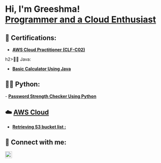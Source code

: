 <h1>Hi, I'm Greeshma! <br/><a href="https://www.linkedin.com/in/greeshma-babu/">Programmer and a Cloud Enthusiast</a> <a href="https://www.linkedin.com/in/greeshma-babu/"> </a>

<h2>📄 Certifications:</h2>

- <b><a href="https://github.com/Greeshma-Babu-tech/Certficates/blob/main/AWS%20Certified%20Cloud%20Practitioner%20certificate.pdf">AWS Cloud Practitioner (CLF-C02)</a></b>

h2>👨‍💻  Java:</h2>
- <b><a href="https://github.com/Greeshma-Babu-tech/Java/tree/main/Calculator">Basic Calculator Using Java </a></b>


<h2>👨‍💻 Python:</h2>
- <b><a href="https://github.com/Greeshma-Babu-tech/Python/blob/main/Password%20Strength%20Checker">Password Strength Checker Using Python</a></b>

  
<h2>☁️ <b><a href="https://github.com/Greeshma-Babu-tech/AWS">AWS Cloud</a></b></h2>

- <b><a href="https://github.com/Greeshma-Babu-tech/AWS/blob/main/AWS-%20Retrieving%20S3%20bucket%20list.pdf">Retrieving S3 bucket list :</a></b>



<h2> 🤳 Connect with me:</h2>


[<img align="left" alt="Greeshma | LinkedIn" width="22px" src="https://cdn.jsdelivr.net/npm/simple-icons@v3/icons/linkedin.svg" />][linkedin]



[twitter]: https://twitter.com
[linkedin]: https://www.linkedin.com/in/greeshma-babu/

<!--
**joshmadakor1/joshmadakor1** is a ✨ _special_ ✨ repository because its `README.md` (this file) appears on your GitHub profile.

Here are some ideas to get you started:

- 🔭 I’m currently working on ...
- 🌱 I’m currently learning ...
- 👯 I’m looking to collaborate on ...
- 🤔 I’m looking for help with ...
- 💬 Ask me about ...
- 📫 How to reach me: ...
- 😄 Pronouns: ...
- ⚡ Fun fact: ...
-->
